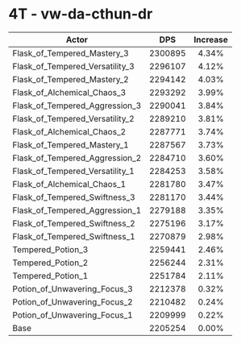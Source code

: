 # 4T - vw-da-cthun-dr
| Actor | DPS | Increase |
|---|:---:|:---:|
|Flask_of_Tempered_Mastery_3|2300895|4.34%|
|Flask_of_Tempered_Versatility_3|2296107|4.12%|
|Flask_of_Tempered_Mastery_2|2294142|4.03%|
|Flask_of_Alchemical_Chaos_3|2293292|3.99%|
|Flask_of_Tempered_Aggression_3|2290041|3.84%|
|Flask_of_Tempered_Versatility_2|2289210|3.81%|
|Flask_of_Alchemical_Chaos_2|2287771|3.74%|
|Flask_of_Tempered_Mastery_1|2287567|3.73%|
|Flask_of_Tempered_Aggression_2|2284710|3.60%|
|Flask_of_Tempered_Versatility_1|2284253|3.58%|
|Flask_of_Alchemical_Chaos_1|2281780|3.47%|
|Flask_of_Tempered_Swiftness_3|2281170|3.44%|
|Flask_of_Tempered_Aggression_1|2279188|3.35%|
|Flask_of_Tempered_Swiftness_2|2275196|3.17%|
|Flask_of_Tempered_Swiftness_1|2270879|2.98%|
|Tempered_Potion_3|2259441|2.46%|
|Tempered_Potion_2|2256244|2.31%|
|Tempered_Potion_1|2251784|2.11%|
|Potion_of_Unwavering_Focus_3|2212378|0.32%|
|Potion_of_Unwavering_Focus_2|2210482|0.24%|
|Potion_of_Unwavering_Focus_1|2209999|0.22%|
|Base|2205254|0.00%|
